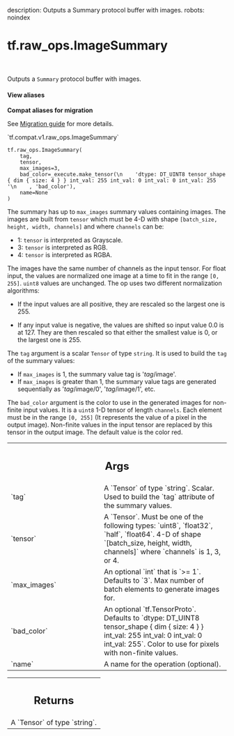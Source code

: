 description: Outputs a Summary protocol buffer with images.
robots: noindex

# tf.raw_ops.ImageSummary

<!-- Insert buttons and diff -->

<table class="tfo-notebook-buttons tfo-api nocontent" align="left">

</table>



Outputs a `Summary` protocol buffer with images.


<section class="expandable">
  <h4 class="showalways">View aliases</h4>
  <p>
<b>Compat aliases for migration</b>
<p>See
<a href="https://www.tensorflow.org/guide/migrate">Migration guide</a> for
more details.</p>
<p>`tf.compat.v1.raw_ops.ImageSummary`</p>
</p>
</section>

<pre class="devsite-click-to-copy prettyprint lang-py tfo-signature-link">
<code>tf.raw_ops.ImageSummary(
    tag,
    tensor,
    max_images=3,
    bad_color=_execute.make_tensor(\n    &#x27;dtype: DT_UINT8 tensor_shape { dim { size: 4 } } int_val: 255 int_val: 0 int_val: 0 int_val: 255 &#x27;\n    , &#x27;bad_color&#x27;),
    name=None
)
</code></pre>



<!-- Placeholder for "Used in" -->

The summary has up to `max_images` summary values containing images. The
images are built from `tensor` which must be 4-D with shape `[batch_size,
height, width, channels]` and where `channels` can be:

*  1: `tensor` is interpreted as Grayscale.
*  3: `tensor` is interpreted as RGB.
*  4: `tensor` is interpreted as RGBA.

The images have the same number of channels as the input tensor. For float
input, the values are normalized one image at a time to fit in the range
`[0, 255]`.  `uint8` values are unchanged.  The op uses two different
normalization algorithms:

*  If the input values are all positive, they are rescaled so the largest one
   is 255.

*  If any input value is negative, the values are shifted so input value 0.0
   is at 127.  They are then rescaled so that either the smallest value is 0,
   or the largest one is 255.

The `tag` argument is a scalar `Tensor` of type `string`.  It is used to
build the `tag` of the summary values:

*  If `max_images` is 1, the summary value tag is '*tag*/image'.
*  If `max_images` is greater than 1, the summary value tags are
   generated sequentially as '*tag*/image/0', '*tag*/image/1', etc.

The `bad_color` argument is the color to use in the generated images for
non-finite input values.  It is a `uint8` 1-D tensor of length `channels`.
Each element must be in the range `[0, 255]` (It represents the value of a
pixel in the output image).  Non-finite values in the input tensor are
replaced by this tensor in the output image.  The default value is the color
red.

<!-- Tabular view -->
 <table class="responsive fixed orange">
<colgroup><col width="214px"><col></colgroup>
<tr><th colspan="2"><h2 class="add-link">Args</h2></th></tr>

<tr>
<td>
`tag`<a id="tag"></a>
</td>
<td>
A `Tensor` of type `string`.
Scalar. Used to build the `tag` attribute of the summary values.
</td>
</tr><tr>
<td>
`tensor`<a id="tensor"></a>
</td>
<td>
A `Tensor`. Must be one of the following types: `uint8`, `float32`, `half`, `float64`.
4-D of shape `[batch_size, height, width, channels]` where
`channels` is 1, 3, or 4.
</td>
</tr><tr>
<td>
`max_images`<a id="max_images"></a>
</td>
<td>
An optional `int` that is `>= 1`. Defaults to `3`.
Max number of batch elements to generate images for.
</td>
</tr><tr>
<td>
`bad_color`<a id="bad_color"></a>
</td>
<td>
An optional `tf.TensorProto`. Defaults to `dtype: DT_UINT8 tensor_shape { dim { size: 4 } } int_val: 255 int_val: 0 int_val: 0 int_val: 255`.
Color to use for pixels with non-finite values.
</td>
</tr><tr>
<td>
`name`<a id="name"></a>
</td>
<td>
A name for the operation (optional).
</td>
</tr>
</table>



<!-- Tabular view -->
 <table class="responsive fixed orange">
<colgroup><col width="214px"><col></colgroup>
<tr><th colspan="2"><h2 class="add-link">Returns</h2></th></tr>
<tr class="alt">
<td colspan="2">
A `Tensor` of type `string`.
</td>
</tr>

</table>

